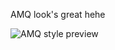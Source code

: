AMQ look's great hehe

![AMQ style preview](https://cdn.discordapp.com/attachments/847956366990770177/962839635300593734/unknown.png "Preview")
